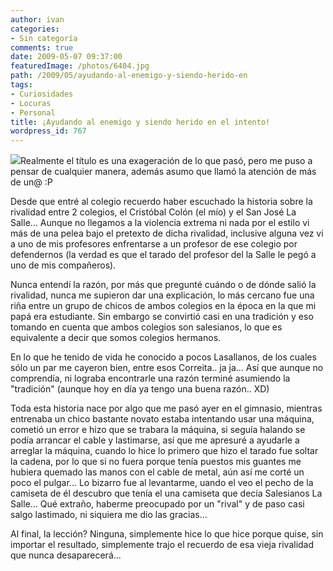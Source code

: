 ```yaml
---
author: ivan
categories:
- Sin categoría
comments: true
date: 2009-05-07 09:37:00
featuredImage: /photos/6404.jpg
path: /2009/05/ayudando-al-enemigo-y-siendo-herido-en
tags:
- Curiosidades
- Locuras
- Personal
title: ¡Ayudando al enemigo y siendo herido en el intento!
wordpress_id: 767
---
```


[![](/photos/6404.jpg)](https://1.bp.blogspot.com/_T2UWuNJg3dQ/SgKVmAlsFbI/AAAAAAAABfI/Lh2Old4iezU/s1600-h/6404.jpg)Realmente el título es una exageración de lo que pasó, pero me puso a pensar de cualquier manera, además asumo que llamó la atención de más de un@ :P

Desde que entré al colegio recuerdo haber escuchado la historia sobre la rivalidad entre 2 colegios, el Cristóbal Colón (el mío) y el San José La Salle... Aunque no llegamos a la violencia extrema ni nada por el estilo vi más de una pelea bajo el pretexto de dicha rivalidad, inclusive alguna vez vi a uno de mis profesores enfrentarse a un profesor de ese colegio por defendernos (la verdad es que el tarado del profesor del la Salle le pegó a uno de mis compañeros).

Nunca entendí la razón, por más que pregunté cuándo o de dónde salió la rivalidad, nunca me supieron dar una explicación, lo más cercano fue una riña entre un grupo de chicos de ambos colegios en la época en la que mi papá era estudiante. Sin embargo se convirtió casi en una tradición y eso tomando en cuenta que ambos colegios son salesianos, lo que es equivalente a decir que somos colegios hermanos.

En lo que he tenido de vida he conocido a pocos Lasallanos, de los cuales sólo un par me cayeron bien, entre esos Correita.. ja ja... Así que aunque no comprendía, ni lograba encontrarle una razón terminé asumiendo la "tradición" (aunque hoy en día ya tengo una buena razón.. XD)

Toda esta historia nace por algo que me pasó ayer en el gimnasio, mientras entrenaba un chico bastante novato estaba intentando usar una máquina, cometió un error e hizo que se trabara la máquina, si seguía halando se podía arrancar el cable y lastimarse, así que me apresuré a ayudarle a arreglar la máquina, cuando lo hice lo primero que hizo el tarado fue soltar la cadena, por lo que si no fuera porque tenía puestos mis guantes me hubiera quemado las manos con el cable de metal, aún así me corté un poco el pulgar... Lo bizarro fue al levantarme, uando el veo el pecho de la camiseta de él descubro que tenía el una camiseta que decía Salesianos La Salle... Qué extraño, haberme preocupado por un "rival" y de paso casi salgo lastimado, ni siquiera me dio las gracias...

Al final, la lección? Ninguna, simplemente hice lo que hice porque quise, sin importar el resultado, simplemente trajo el recuerdo de esa vieja rivalidad que nunca desaparecerá...
